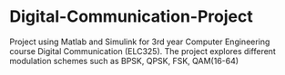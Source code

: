 # Digital-Communication-Project
Project using Matlab and Simulink for 3rd year Computer Engineering course Digital Communication (ELC325). The project explores different modulation schemes such as BPSK, QPSK, FSK, QAM(16-64)
